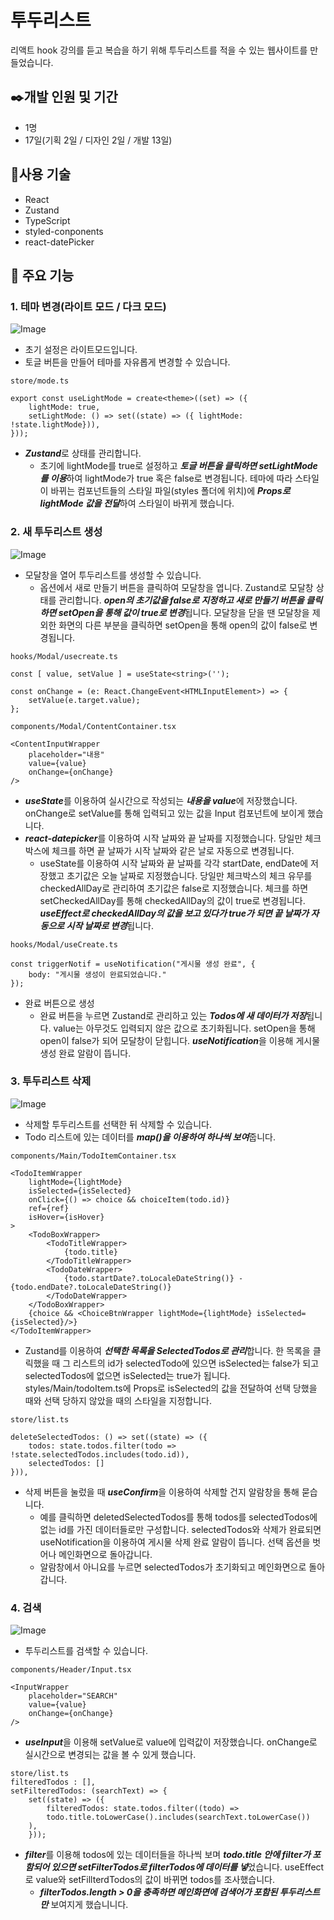 # 투두리스트   
리액트 hook 강의를 듣고 복습을 하기 위해 투두리스트를 적을 수 있는 웹사이트를 만들었습니다.
## ✒️개발 인원 및 기간

- 1명
- 17일(기획 2일 / 디자인 2일 / 개발 13일)

## 🤖사용 기술
- React
- Zustand
- TypeScript
- styled-conponents
- react-datePicker

## 📝 주요 기능
### 1. 테마 변경(라이트 모드 / 다크 모드)
![Image](https://github.com/user-attachments/assets/c8029cb6-28ed-4a62-8dfd-fcf66fc424b2)
- 초기 설정은 라이트모드입니다.
- 토글 버튼을 만들어 테마를 자유롭게 변경할 수 있습니다.
```
store/mode.ts

export const useLightMode = create<theme>((set) => ({
    lightMode: true,
    setLightMode: () => set((state) => ({ lightMode: !state.lightMode})),
}));
```
- ***Zustand***로 상태를 관리합니다.
  - 초기에 lightMode를 true로 설정하고 ***토글 버튼을 클릭하면 setLightMode를 이용***하여 lightMode가 true 혹은 false로 변경됩니다. 테마에 따라 스타일이 바뀌는 컴포넌트들의 스타일 파일(styles 폴더에 위치)에 ***Props로 lightMode 값을 전달***하여 스타일이 바뀌게 했습니다.

### 2. 새 투두리스트 생성
![Image](https://github.com/user-attachments/assets/c0364d55-b45a-4465-a7af-64956bfaa2be)
- 모달창을 열어 투두리스트를 생성할 수 있습니다.
  - 옵션에서 새로 만들기 버튼을 클릭하여 모달창을 엽니다. Zustand로 모달창 상태를 관리합니다. ***open의 초기값을 false로 지정하고 새로 만들기 버튼을 클릭하면 setOpen을 통해 값이 true로 변경***됩니다. 모달창을 닫을 땐 모달창을 제외한 화면의 다른 부분을 클릭하면 setOpen을 통해 open의 값이 false로 변경됩니다.
```
hooks/Modal/usecreate.ts

const [ value, setValue ] = useState<string>('');

const onChange = (e: React.ChangeEvent<HTMLInputElement>) => {
    setValue(e.target.value);
};
```
```
components/Modal/ContentContainer.tsx

<ContentInputWrapper 
    placeholder="내용" 
    value={value}
    onChange={onChange}
/>
```

- ***useState***를 이용하여 실시간으로 작성되는 ***내용을 value***에 저장했습니다. onChange로 setValue를 통해 입력되고 있는 값을 Input 컴포넌트에 보이게 했습니다.
- ***react-datepicker***를 이용하여 시작 날짜와 끝 날짜를 지정했습니다. 당일만 체크박스에 체크를 하면 끝 날짜가 시작 날짜와 같은 날로 자동으로 변경됩니다.
  - useState를 이용하여 시작 날짜와 끝 날짜를 각각 startDate, endDate에 저장했고 초기값은 오늘 날짜로 지정했습니다. 당일만 체크박스의 체크 유무를 checkedAllDay로 관리하여 초기값은 false로 지정했습니다. 체크를 하면 setCheckedAllDay를 통해 checkedAllDay의 값이 true로 변경됩니다. ***useEffect로 checkedAllDay의 값을 보고 있다가 true가 되면 끝 날짜가 자동으로 시작 날짜로 변경***됩니다.
```
hooks/Modal/useCreate.ts

const triggerNotif = useNotification("게시물 생성 완료", {
    body: "게시물 생성이 완료되었습니다."
});
```
- 완료 버튼으로 생성
    - 완료 버튼을 누르면 Zustand로 관리하고 있는 ***Todos에 새 데이터가 저장***됩니다. value는 아무것도 입력되지 않은 값으로 초기화됩니다. setOpen을 통해 open이 false가 되어 모달창이 닫힙니다. ***useNotification***을 이용해 게시물 생성 완료 알람이 뜹니다.
 
### 3. 투두리스트 삭제
![Image](https://github.com/user-attachments/assets/31505613-7ac5-4965-a92e-1540c31a8303)
- 삭제할 투두리스트를 선택한 뒤 삭제할 수 있습니다.
- Todo 리스트에 있는 데이터를 ***map()을 이용하여 하나씩 보여***줍니다. 
```
components/Main/TodoItemContainer.tsx

<TodoItemWrapper 
    lightMode={lightMode}
    isSelected={isSelected}
    onClick={() => choice && choiceItem(todo.id)}
    ref={ref}
    isHover={isHover}
>
    <TodoBoxWrapper>
        <TodoTitleWrapper>
            {todo.title}
        </TodoTitleWrapper>  
        <TodoDateWrapper>
            {todo.startDate?.toLocaleDateString()} - {todo.endDate?.toLocaleDateString()}
        </TodoDateWrapper>
    </TodoBoxWrapper>
    {choice && <ChoiceBtnWrapper lightMode={lightMode} isSelected={isSelected}/>} 
</TodoItemWrapper>
```
- Zustand를 이용하여 ***선택한 목록을 SelectedTodos로 관리***합니다. 한 목록을 클릭했을 때 그 리스트의 id가 selectedTodo에 있으면 isSelected는 false가 되고 selectedTodos에 없으면 isSelected는 true가 됩니다. styles/Main/todoItem.ts에 Props로 isSelected의 값을 전달하여 선택 당했을 때와 선택 당하지 않았을 때의 스타일을 지정합니다.
```
store/list.ts

deleteSelectedTodos: () => set((state) => ({
    todos: state.todos.filter(todo => !state.selectedTodos.includes(todo.id)),
    selectedTodos: []
})),
```
- 삭제 버튼을 눌렀을 때 ***useConfirm***을 이용하여 삭제할 건지 알람창을 통해 묻습니다.
  - 예를 클릭하면 deletedSelectedTodos를 통해 todos를 selectedTodos에 없는 id를 가진 데이터들로만 구성합니다. selectedTodos와 삭제가 완료되면 useNotification을 이용하여 게시물 삭제 완료 알람이 뜹니다. 선택 옵션을 벗어나 메인화면으로 돌아갑니다.
  - 알람창에서 아니요를 누르면 selectedTodos가 초기화되고 메인화면으로 돌아갑니다.

### 4. 검색
![Image](https://github.com/user-attachments/assets/72739cc5-30f7-47ee-90d3-20062ed77cd2)
- 투두리스트를 검색할 수 있습니다.
```
components/Header/Input.tsx

<InputWrapper 
    placeholder="SEARCH"
    value={value}
    onChange={onChange}
/>
```
- ***useInput***을 이용해 setValue로 value에 입력값이 저장했습니다. onChange로 실시간으로 변경되는 값을 볼 수 있게 했습니다.
```
store/list.ts
filteredTodos : [],
setFilteredTodos: (searchText) => {
    set((state) => ({
        filteredTodos: state.todos.filter((todo) => 
        todo.title.toLowerCase().includes(searchText.toLowerCase())
    ),
    }));
```
- ***filter***를 이용해 todos에 있는 데이터들을 하나씩 보며 ***todo.title 안에 filter가 포함되어 있으면 setFilterTodos로 filterTodos에 데이터를 넣***었습니다. useEffect로 value와 setFillterdTodos의 값이 바뀌면 todos를 조사했습니다.
    - ***filterTodos.length > 0을 충족하면 메인화면에 검색어가 포함된 투두리스트만*** 보여지게 했습니니다.
